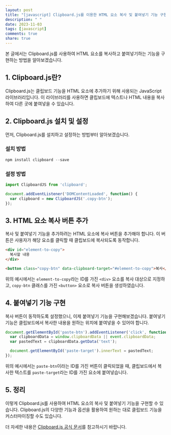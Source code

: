 ```yaml
---
layout: post
title: "[javascript] Clipboard.js를 이용한 HTML 요소 복사 및 붙여넣기 기능 구현 방법"
description: " "
date: 2023-11-03
tags: [javascript]
comments: true
share: true
---
```


본 글에서는 Clipboard.js를 사용하여 HTML 요소를 복사하고 붙여넣기하는 기능을 구현하는 방법을 알아보겠습니다.

## 1. Clipboard.js란?

Clipboard.js는 클립보드 기능을 HTML 요소에 추가하기 위해 사용되는 JavaScript 라이브러리입니다. 이 라이브러리를 사용하면 클립보드에 텍스트나 HTML 내용을 복사하여 다른 곳에 붙여넣을 수 있습니다.

## 2. Clipboard.js 설치 및 설정

먼저, Clipboard.js를 설치하고 설정하는 방법부터 알아보겠습니다.

### 설치 방법

```javascript
npm install clipboard --save
```

### 설정 방법

```javascript
import ClipboardJS from 'clipboard';

document.addEventListener('DOMContentLoaded', function() {
  var clipboard = new ClipboardJS('.copy-btn');
});
```

## 3. HTML 요소 복사 버튼 추가

복사 및 붙여넣기 기능을 추가하려는 HTML 요소에 복사 버튼을 추가해야 합니다. 이 버튼은 사용자가 해당 요소를 클릭할 때 클립보드에 복사되도록 동작합니다.

```html
<div id="element-to-copy">
  복사할 내용
</div>

<button class="copy-btn" data-clipboard-target="#element-to-copy">복사</button>
```

위의 예시에서는 `element-to-copy`라는 ID를 가진 `<div>` 요소를 복사 대상으로 지정하고, `copy-btn` 클래스를 가진 `<button>` 요소로 복사 버튼을 생성하였습니다.

## 4. 붙여넣기 기능 구현

복사 버튼이 동작하도록 설정했으니, 이제 붙여넣기 기능을 구현해보겠습니다. 붙여넣기 기능은 클립보드에서 복사한 내용을 원하는 위치에 붙여넣을 수 있어야 합니다.

```javascript
document.getElementById('paste-btn').addEventListener('click', function() {
  var clipboardData = window.clipboardData || event.clipboardData;
  var pastedText = clipboardData.getData('text');

  document.getElementById('paste-target').innerText = pastedText;
});
```

위의 예시에서는 `paste-btn`이라는 ID를 가진 버튼이 클릭되었을 때, 클립보드에서 복사한 텍스트를 `paste-target`라는 ID를 가진 요소에 붙여넣습니다.

## 5. 정리

이렇게 Clipboard.js를 사용하여 HTML 요소의 복사 및 붙여넣기 기능을 구현할 수 있습니다. Clipboard.js의 다양한 기능과 옵션을 활용하여 원하는 대로 클립보드 기능을 커스터마이징할 수도 있습니다.

더 자세한 내용은 [Clipboard.js 공식 문서](https://clipboardjs.com/)를 참고하시기 바랍니다.